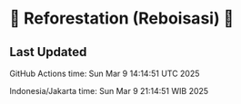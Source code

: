 
# 🌳 Reforestation (Reboisasi) 🌲

## Last Updated

GitHub Actions time: Sun Mar  9 14:14:51 UTC 2025

Indonesia/Jakarta time: Sun Mar  9 21:14:51 WIB 2025
